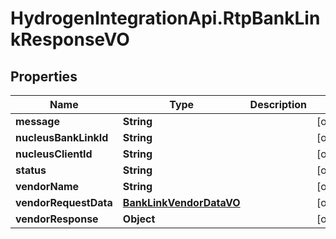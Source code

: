 # HydrogenIntegrationApi.RtpBankLinkResponseVO

## Properties
Name | Type | Description | Notes
------------ | ------------- | ------------- | -------------
**message** | **String** |  | [optional] 
**nucleusBankLinkId** | **String** |  | [optional] 
**nucleusClientId** | **String** |  | [optional] 
**status** | **String** |  | [optional] 
**vendorName** | **String** |  | [optional] 
**vendorRequestData** | [**BankLinkVendorDataVO**](BankLinkVendorDataVO.md) |  | [optional] 
**vendorResponse** | **Object** |  | [optional] 


